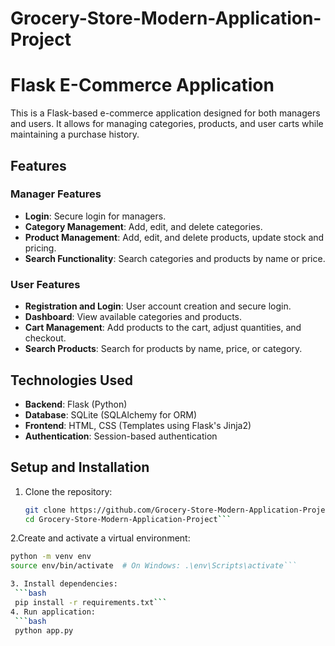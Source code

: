 # Grocery-Store-Modern-Application-Project
# Flask E-Commerce Application

This is a Flask-based e-commerce application designed for both managers and users. It allows for managing categories, products, and user carts while maintaining a purchase history.

## Features

### Manager Features
- **Login**: Secure login for managers.
- **Category Management**: Add, edit, and delete categories.
- **Product Management**: Add, edit, and delete products, update stock and pricing.
- **Search Functionality**: Search categories and products by name or price.

### User Features
- **Registration and Login**: User account creation and secure login.
- **Dashboard**: View available categories and products.
- **Cart Management**: Add products to the cart, adjust quantities, and checkout.
- **Search Products**: Search for products by name, price, or category.

## Technologies Used
- **Backend**: Flask (Python)
- **Database**: SQLite (SQLAlchemy for ORM)
- **Frontend**: HTML, CSS (Templates using Flask's Jinja2)
- **Authentication**: Session-based authentication

## Setup and Installation

1. Clone the repository:
   ```bash
   git clone https://github.com/Grocery-Store-Modern-Application-Project.git
   cd Grocery-Store-Modern-Application-Project```

2.Create and activate a virtual environment:
  ```bash
  python -m venv env
  source env/bin/activate  # On Windows: .\env\Scripts\activate```

3. Install dependencies:
   ```bash
   pip install -r requirements.txt```
4. Run application:
   ```bash
   python app.py
   ```

